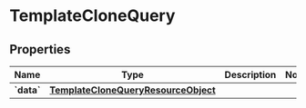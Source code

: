 
# TemplateCloneQuery

## Properties
| Name | Type | Description | Notes |
| ------------ | ------------- | ------------- | ------------- |
| **&#x60;data&#x60;** | [**TemplateCloneQueryResourceObject**](TemplateCloneQueryResourceObject.md) |  |  |



